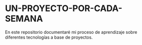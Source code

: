 # UN-PROYECTO-POR-CADA-SEMANA
En este repositorio documentaré mi proceso de aprendizaje sobre diferentes tecnologías a base de proyectos. 
